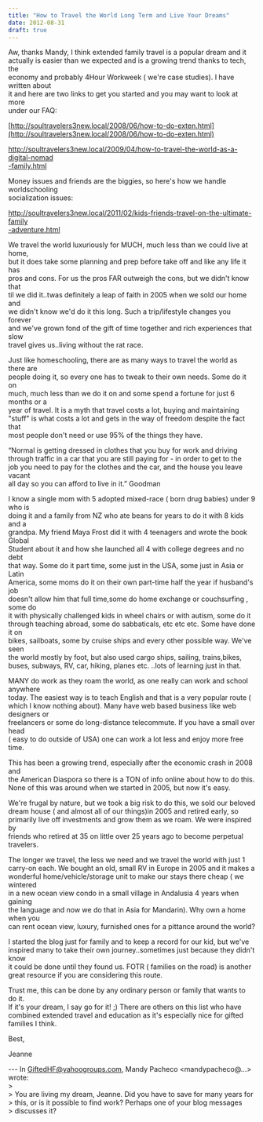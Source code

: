 ```yaml
---
title: "How to Travel the World Long Term and Live Your Dreams"
date: 2012-08-31
draft: true
---
```


  
  
  
  
  
  

<!--more-->  
  
Aw, thanks Mandy, I think extended family travel is a popular dream and it  
actually is easier than we expected and is a growing trend thanks to tech, the  
economy and probably 4Hour Workweek ( we're case studies). I have written about  
it and here are two links to get you started and you may want to look at more  
under our FAQ:  
  
[http://soultravelers3new.local/2008/06/how-to-do-exten.html](http://soultravelers3new.local/2008/06/how-to-do-exten.html)  
  
[http://soultravelers3new.local/2009/04/how-to-travel-the-world-as-a-digital-nomad  
\-family.html](http://soultravelers3new.local/2009/04/how-to-travel-the-world-as-a-digital-nomad-family.html)  
  
Money issues and friends are the biggies, so here's how we handle worldschooling  
socialization issues:  
  
[http://soultravelers3new.local/2011/02/kids-friends-travel-on-the-ultimate-family  
\-adventure.html](http://soultravelers3new.local/2011/02/kids-friends-travel-on-the-ultimate-family-adventure.html)  
  
We travel the world luxuriously for MUCH, much less than we could live at home,  
but it does take some planning and prep before take off and like any life it has  
pros and cons. For us the pros FAR outweigh the cons, but we didn't know that  
til we did it..twas definitely a leap of faith in 2005 when we sold our home and  
we didn't know we'd do it this long. Such a trip/lifestyle changes you forever  
and we've grown fond of the gift of time together and rich experiences that slow  
travel gives us..living without the rat race.  
  
Just like homeschooling, there are as many ways to travel the world as there are  
people doing it, so every one has to tweak to their own needs. Some do it on  
much, much less than we do it on and some spend a fortune for just 6 months or a  
year of travel. It is a myth that travel costs a lot, buying and maintaining  
"stuff" is what costs a lot and gets in the way of freedom despite the fact that  
most people don't need or use 95% of the things they have.  
  
  
“Normal is getting dressed in clothes that you buy for work and driving  
through traffic in a car that you are still paying for - in order to get to the  
job you need to pay for the clothes and the car, and the house you leave vacant  
all day so you can afford to live in it.” Goodman  
  
I know a single mom with 5 adopted mixed-race ( born drug babies) under 9 who is  
doing it and a family from NZ who ate beans for years to do it with 8 kids and a  
grandpa. My friend Maya Frost did it with 4 teenagers and wrote the book Global  
Student about it and how she launched all 4 with college degrees and no debt  
that way. Some do it part time, some just in the USA, some just in Asia or Latin  
America, some moms do it on their own part-time half the year if husband's job  
doesn't allow him that full time,some do home exchange or couchsurfing , some do  
it with physically challenged kids in wheel chairs or with autism, some do it  
through teaching abroad, some do sabbaticals, etc etc etc. Some have done it on  
bikes, sailboats, some by cruise ships and every other possible way. We've seen  
the world mostly by foot, but also used cargo ships, sailing, trains,bikes,  
buses, subways, RV, car, hiking, planes etc. ..lots of learning just in that.  
  
MANY do work as they roam the world, as one really can work and school anywhere  
today. The easiest way is to teach English and that is a very popular route (  
which I know nothing about). Many have web based business like web designers or  
freelancers or some do long-distance telecommute. If you have a small over head  
( easy to do outside of USA) one can work a lot less and enjoy more free time.  
  
This has been a growing trend, especially after the economic crash in 2008 and  
the American Diaspora so there is a TON of info online about how to do this.  
None of this was around when we started in 2005, but now it's easy.  
  
We're frugal by nature, but we took a big risk to do this, we sold our beloved  
dream house ( and almost all of our things)in 2005 and retired early, so  
primarily live off investments and grow them as we roam. We were inspired by  
friends who retired at 35 on little over 25 years ago to become perpetual  
travelers.  
  
The longer we travel, the less we need and we travel the world with just 1  
carry-on each. We bought an old, small RV in Europe in 2005 and it makes a  
wonderful home/vehicle/storage unit to make our stays there cheap ( we wintered  
in a new ocean view condo in a small village in Andalusia 4 years when gaining  
the language and now we do that in Asia for Mandarin). Why own a home when you  
can rent ocean view, luxury, furnished ones for a pittance around the world?  
  
I started the blog just for family and to keep a record for our kid, but we've  
inspired many to take their own journey..sometimes just because they didn't know  
it could be done until they found us. FOTR ( families on the road) is another  
great resource if you are considering this route.  
  
Trust me, this can be done by any ordinary person or family that wants to do it.  
If it's your dream, I say go for it! ;) There are others on this list who have  
combined extended travel and education as it's especially nice for gifted  
families I think.  
  
Best,  
  
Jeanne  
  
\--- In [GiftedHF@yahoogroups.com](http://groups.yahoo.com/group/GiftedHF/post?postID=4zuMPT0MrmKk8sF-WzfiVbBsbd2evFAtAeXtd5w-HQJAAohcjeK-QrfCfLT_n5hhnz8vVOnnhvGGDfkpV_EKfw), Mandy Pacheco <mandypacheco@...> wrote:  
\>  
\> You are living my dream, Jeanne. Did you have to save for many years for  
\> this, or is it possible to find work? Perhaps one of your blog messages  
\> discusses it?
